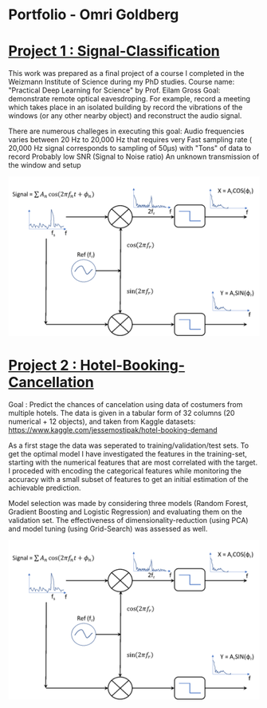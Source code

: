 # Portfolio - Omri Goldberg

# [Project 1 : Signal-Classification](https://github.com/omrigo5/Signal-Classification)
This work was prepared as a final project of a course I completed in the Weizmann Institute of Science during my PhD studies. Course name: "Practical Deep Learning for Science" by Prof. Eilam Gross
Goal: demonstrate remote optical eavesdroping. 
For example, record a meeting which takes place in an isolated building by record the vibrations of the windows (or any other nearby object) and reconstruct the audio signal. 

There are numerous challeges in executing this goal:
Audio frequencies varies between 20 Hz to 20,000 Hz that requires very Fast sampling rate ( 20,000 Hz signal corresponds to sampling of 50μs) with "Tons" of data to record
Probably low SNR (Signal to Noise ratio)
An unknown transmission of the window and setup

![](https://github.com/omrigo5/Signal-Classification/blob/master/Lock-in.png?raw=true)

# [Project 2 : Hotel-Booking-Cancellation](https://github.com/omrigo5/Hotel-Booking-Cancellation)
Goal : Predict the chances of cancelation using data of costumers from multiple hotels. The data is given in a tabular form of 32 columns (20 numerical + 12 objects), and taken from Kaggle datasets: https://www.kaggle.com/jessemostipak/hotel-booking-demand

As a first stage the data was seperated to training/validation/test sets. To get the optimal model I have investigated the features in the training-set, starting with the numerical features that are most correlated with the target. I proceded with encoding the categorical features while monitoring the accuracy with a small subset of features to get an initial estimation of the achievable prediction.

Model selection was made by considering three models (Random Forest, Gradient Boosting and Logistic Regression) and evaluating them on the validation set. The effectiveness of dimensionality-reduction (using PCA) and model tuning (using Grid-Search) was assessed as well.

![](https://github.com/omrigo5/Signal-Classification/blob/master/Lock-in.png?raw=true)
